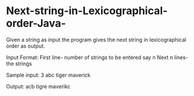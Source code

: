 # Next-string-in-Lexicographical-order-Java-
Given a string as input the program gives the next string in lexicographical order as output.

Input Format:
First line- number of strings to be entered say n
Next n lines- the strings

Sample input:
3
abc
tiger
maverick

Output:
acb
tigre
maverikc
